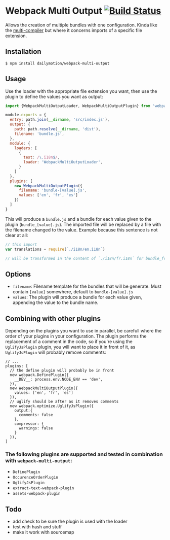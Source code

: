 # Webpack Multi Output [![Build Status](https://travis-ci.com/dailymotion/webpack-multi-output.svg?token=BQpiDRDdVVk7MYBpasVF&branch=master)](https://travis-ci.com/dailymotion/webpack-multi-output)

Allows the creation of multiple bundles with one configuration. Kinda like the [multi-compiler](https://github.com/webpack/webpack/tree/master/examples/multi-compiler) but where it concerns imports of a specific file extension.

## Installation

```shell
$ npm install dailymotion/webpack-multi-output
```

## Usage

Use the loader with the appropriate file extension you want, then use the plugin to define the values you want as output:

```js
import {WebpackMultiOutputLoader, WebpackMultiOutputPlugin} from 'webpack-multi-output'

module.exports = {
  entry: path.join(__dirname, 'src/index.js'),
  output: {
    path: path.resolve(__dirname, 'dist'),
    filename: 'bundle.js',
  },
  module: {
    loaders: [
      {
        test: /\.i18n$/,
        loader: 'WebpackMultiOutputLoader',
      }
    ]
  },
  plugins: [
    new WebpackMultiOutputPlugin({
      filename: 'bundle-[value].js',
      values: ['en', 'fr', 'es']
    })
  ]
}
```

This will produce a `bundle.js` and a bundle for each value given to the plugin (`bundle_[value].js`). The imported file will be replaced by a file with the filename changed to the value. Example because this sentence is not clear at all:

```js
// this import
var translations = require(`./i18n/en.i18n`)

// will be transformed in the content of `./i18n/fr.i18n` for bundle_fr.js
```

## Options

* `filename`: Filename template for the bundles that will be generate. Must contain `[value]` somewhere, default to `bundle-[value].js`
* `values`: The plugin will produce a bundle for each value given, appending the value to the bundle name. 

## Combining with other plugins

Depending on the plugins you want to use in parallel, be carefull where the order of your plugins in your configuration. The plugin performs the replacement of a comment in the code, so if you're using the `UglifyJsPlugin` plugin, you will want to place it in front of it, as `UglifyJsPlugin` will probably remove comments:

```
// ...
plugins: [
  // the define plugin will probably be in front
  new webpack.DefinePlugin({
    __DEV__: process.env.NODE_ENV == 'dev',
  }),
  new WebpackMultiOutputPlugin({
    values: ['en', 'fr', 'es']
  }),
  // uglify should be after as it removes comments
  new webpack.optimize.UglifyJsPlugin({
    output:{
      comments: false
    },
    compressor: {
      warnings: false
    }
  }),
]
```

### The following plugins are supported and tested in combination with `webpack-multi-output`:

* `DefinePlugin`
* `OccurenceOrderPlugin`
* `UglifyJsPlugin`
* `extract-text-webpack-plugin`
* `assets-webpack-plugin`

## Todo

* add check to be sure the plugin is used with the loader
* test with hash and stuff
* make it work with sourcemap
